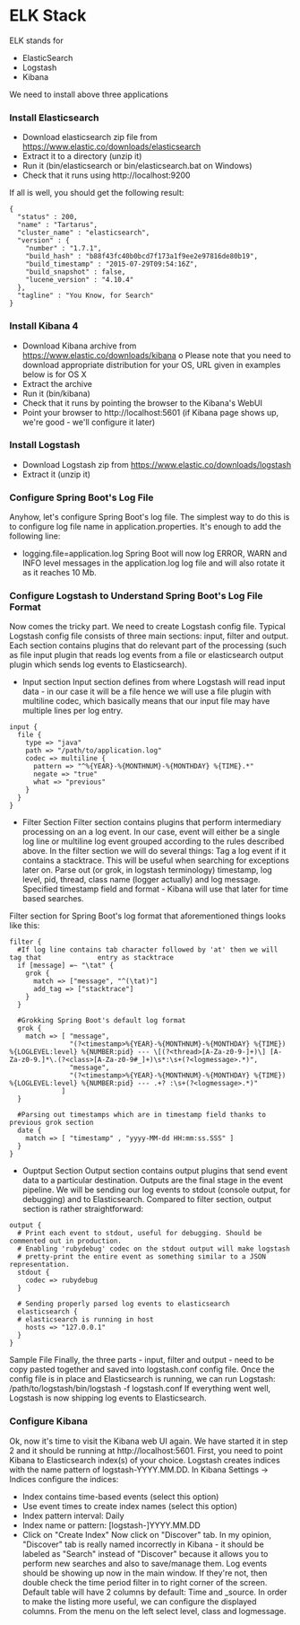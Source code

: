# ELK Stack
  ELK stands for 
  * ElasticSearch
  * Logstash
  * Kibana

We need to install above three applications


###  Install Elasticsearch
*	Download elasticsearch zip file from https://www.elastic.co/downloads/elasticsearch
*	Extract it to a directory (unzip it)
*	Run it (bin/elasticsearch or bin/elasticsearch.bat on Windows)
*	Check that it runs using http://localhost:9200

If all is well, you should get the following result:
```
{
  "status" : 200,
  "name" : "Tartarus",
  "cluster_name" : "elasticsearch",
  "version" : {
    "number" : "1.7.1",
    "build_hash" : "b88f43fc40b0bcd7f173a1f9ee2e97816de80b19",
    "build_timestamp" : "2015-07-29T09:54:16Z",
    "build_snapshot" : false,
    "lucene_version" : "4.10.4"
  },
  "tagline" : "You Know, for Search"
}
```

### Install Kibana 4
*	Download Kibana archive from https://www.elastic.co/downloads/kibana 
o	Please note that you need to download appropriate distribution for your OS, URL given in examples below is for OS X
*	Extract the archive
*	Run it (bin/kibana)
*	Check that it runs by pointing the browser to the Kibana's WebUI
*	Point your browser to http://localhost:5601 (if Kibana page shows up, we're good - we'll configure it later)

### Install Logstash
*	Download Logstash zip from https://www.elastic.co/downloads/logstash
*	Extract it (unzip it)

### Configure Spring Boot's Log File
Anyhow, let's configure Spring Boot's log file. The simplest way to do this is to configure log file name in application.properties. It's enough to add the following line:
* logging.file=application.log
Spring Boot will now log ERROR, WARN and INFO level messages in the application.log log file and will also rotate it as it reaches 10 Mb.

### Configure Logstash to Understand Spring Boot's Log File Format
Now comes the tricky part. We need to create Logstash config file. Typical Logstash config file consists of three main sections: input, filter and output. Each section contains plugins that do relevant part of the processing (such as file input plugin that reads log events from a file or elasticsearch output plugin which sends log events to Elasticsearch).

* Input section
Input section defines from where Logstash will read input data - in our case it will be a file hence we will use a file plugin with multiline codec, which basically means that our input file may have multiple lines per log entry.

```
input {
  file {
    type => "java"
    path => "/path/to/application.log"
    codec => multiline {
      pattern => "^%{YEAR}-%{MONTHNUM}-%{MONTHDAY} %{TIME}.*"
      negate => "true"
      what => "previous"
    }
  }
}
```
* Filter Section
Filter section contains plugins that perform intermediary processing on an a log event. In our case, event will either be a single log line or multiline log event grouped according to the rules described above. In the filter section we will do several things:
	Tag a log event if it contains a stacktrace. This will be useful when searching for exceptions later on.
	Parse out (or grok, in logstash terminology) timestamp, log level, pid, thread, class name (logger actually) and log message.
	Specified timestamp field and format - Kibana will use that later for time based searches.

Filter section for Spring Boot's log format that aforementioned things looks like this:
```
filter {
  #If log line contains tab character followed by 'at' then we will tag that              entry as stacktrace
  if [message] =~ "\tat" {
    grok {
      match => ["message", "^(\tat)"]
      add_tag => ["stacktrace"]
    }
  }

  #Grokking Spring Boot's default log format
  grok {
    match => [ "message", 
               "(?<timestamp>%{YEAR}-%{MONTHNUM}-%{MONTHDAY} %{TIME})  %{LOGLEVEL:level} %{NUMBER:pid} --- \[(?<thread>[A-Za-z0-9-]+)\] [A-Za-z0-9.]*\.(?<class>[A-Za-z0-9#_]+)\s*:\s+(?<logmessage>.*)",
               "message",
               "(?<timestamp>%{YEAR}-%{MONTHNUM}-%{MONTHDAY} %{TIME})  %{LOGLEVEL:level} %{NUMBER:pid} --- .+? :\s+(?<logmessage>.*)"
             ]
  }

  #Parsing out timestamps which are in timestamp field thanks to previous grok section
  date {
    match => [ "timestamp" , "yyyy-MM-dd HH:mm:ss.SSS" ]
  }
}
```
* Ouptput Section
Output section contains output plugins that send event data to a particular destination. Outputs are the final stage in the event pipeline. We will be sending our log events to stdout (console output, for debugging) and to Elasticsearch.
Compared to filter section, output section is rather straightforward:
```
output {
  # Print each event to stdout, useful for debugging. Should be commented out in production.
  # Enabling 'rubydebug' codec on the stdout output will make logstash
  # pretty-print the entire event as something similar to a JSON representation.
  stdout {
    codec => rubydebug
  }

  # Sending properly parsed log events to elasticsearch
  elasticsearch {
  # elasticsearch is running in host
    hosts => "127.0.0.1"
  }
}
```
Sample File
Finally, the three parts - input, filter and output - need to be copy pasted together and saved into logstash.conf config file. Once the config file is in place and Elasticsearch is running, we can run Logstash:
/path/to/logstash/bin/logstash -f logstash.conf
If everything went well, Logstash is now shipping log events to Elasticsearch.

### Configure Kibana
Ok, now it's time to visit the Kibana web UI again. We have started it in step 2 and it should be running at http://localhost:5601. 
First, you need to point Kibana to Elasticsearch index(s) of your choice. Logstash creates indices with the name pattern of logstash-YYYY.MM.DD. In Kibana Settings → Indices configure the indices:
*	Index contains time-based events (select this option)
*	Use event times to create index names (select this option)
*	Index pattern interval: Daily
*	Index name or pattern: [logstash-]YYYY.MM.DD
*	Click on "Create Index"
Now click on "Discover" tab. In my opinion, "Discover" tab is really named incorrectly in Kibana - 
it should be labeled as "Search" instead of "Discover" because it allows you to perform new searches 
and also to save/manage them.
Log events should be showing up now in the main window. If they're not, then double check the time period filter 
in to right corner of the screen. 
Default table will have 2 columns by default: Time and _source. 
In order to make the listing more useful, we can configure the displayed columns.
From the menu on the left select level, class and logmessage.


